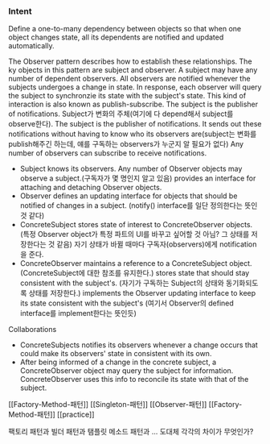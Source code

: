 ### Intent
Define a one-to-many dependency between objects so that when one object changes state, all its dependents are notified and updated automatically.

The Observer pattern describes how to establish these relationships. The ky objects in this pattern are subject and observer. A subject may have any number of dependent observers. All observers are notified whenever the subjects undergoes a change in state. In response, each observer will query the subject to synchronzie its state with the subject's state. 
This kind of interaction is also known as publish-subscribe. The subject is the publisher of notifications. Subject가 변화의 주체(여기에 다 depend해서 subject를 observe한다). The subject is the publisher of notifications. It sends out these notifications without having to know who its observers are(subject는 변화를 publish해주긴 하는데, 얘를 구독하는 observers가 누군지 알 필요가 없다) Any number of observers can subscribe to receive notifications. 
- Subject 
  knows its observers. Any number of Observer objects may observe a subject.(구독자가 몇 명인지 알고 있음)
  provides an interface for attaching and detaching Observer objects.
- Observer
  defines an updating interface for objects that should be notified of changes in a subject. (notify() interface를 일단 정의한다는 뜻인 것 같다)
- ConcreteSubject
  stores state of interest to ConcreteObserver objects. (특정 Observer object가 특정 파트의 UI를 바꾸고 싶어할 것 아님? 그 상태를 저장한다는 것 같음)
  자기 상태가 바뀔 때마다 구독자(observers)에게 notification을 준다.
- ConcreteObserver
  maintains a reference to a ConcreteSubject object. (ConcreteSubject에 대한 참조를 유지한다.)
  stores state that should stay consistent with the subject's. (자기가 구독하는 Subject의 상태와 동기화되도록 상태를 저장한다.)
  implements the Observer updating interface to keep its state consistent with the subject's (여기서 Observer의 defined interface를 implement한다는 뜻인듯)
  
Collaborations
- ConcreteSubjects notifies its observers whenever a change occurs that could make its observers' state in consistent with its own.
- After being informed of a change in the concrete subject, a ConcreteObserver object may query the subject for information. ConcreteObserver uses this info to reconcile its state with that of the subject.

[[Factory-Method-패턴]]
[[Singleton-패턴]]
[[Observer-패턴]]
[[Factory-Method-패턴]]
[[practice]]

팩토리 패턴과 빌더 패턴과 탬플릿 메소드 패턴과 ... 도대체 각각의 차이가 무엇인가?

